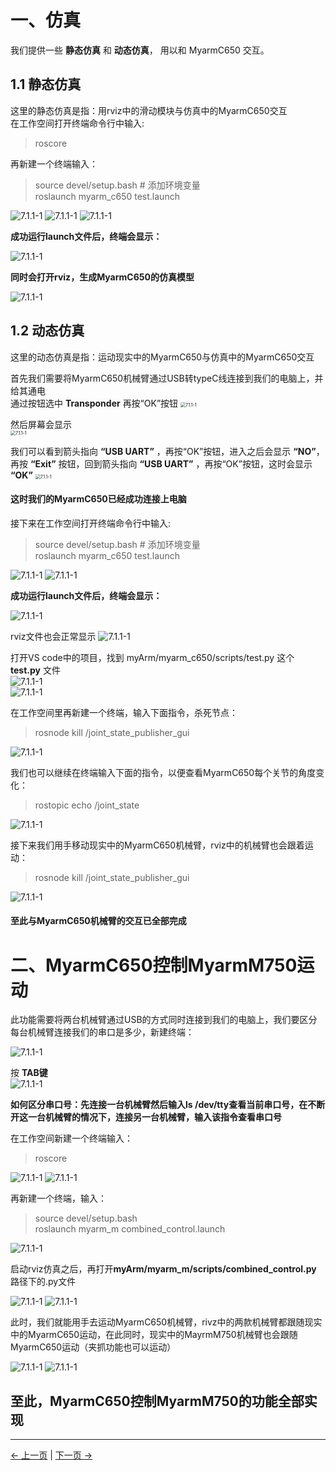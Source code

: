 # 一、仿真

我们提供一些 **静态仿真** 和 **动态仿真**， 用以和 MyarmC650 交互。  


## 1.1 静态仿真
这里的静态仿真是指：用rviz中的滑动模块与仿真中的MyarmC650交互  
在工作空间打开终端命令行中输入:  
> roscore  

再新建一个终端输入：  
> source devel/setup.bash # 添加环境变量  
> roslaunch myarm_c650 test.launch  


<img src="../../../resources/4-FunctionsAndApplications/6-SDKDevelopment/5.2 -DevelopmentAndUseBasedOnROS1/1_download/launch1.jpg" alt="7.1.1-1" style="zoom:100%;" />   

<img src="../../../resources/4-FunctionsAndApplications/6-SDKDevelopment/5.2 -DevelopmentAndUseBasedOnROS1/1_download/roscore.jpg" alt="7.1.1-1" style="zoom:100%;" />   

<img src="../../../resources/4-FunctionsAndApplications/6-SDKDevelopment/5.2 -DevelopmentAndUseBasedOnROS1/1_download/launch2.jpg" alt="7.1.1-1" style="zoom:100%;" />   

**成功运行launch文件后，终端会显示：**

<img src="../../../resources/4-FunctionsAndApplications/6-SDKDevelopment/5.2 -DevelopmentAndUseBasedOnROS1/1_download/launch3.jpg" alt="7.1.1-1" style="zoom:100%;" />    

**同时会打开rviz，生成MyarmC650的仿真模型**

<img src="../../../resources/4-FunctionsAndApplications/6-SDKDevelopment/5.2 -DevelopmentAndUseBasedOnROS1/1_download/launch4.jpg" alt="7.1.1-1" style="zoom:100%;" />  


## 1.2 动态仿真
这里的动态仿真是指：运动现实中的MyarmC650与仿真中的MyarmC650交互  

首先我们需要将MyarmC650机械臂通过USB转typeC线连接到我们的电脑上，并给其通电  
通过按钮选中 **Transponder** 再按“OK”按钮
<img src="../../../resources/4-FunctionsAndApplications/6-SDKDevelopment/5.2 -DevelopmentAndUseBasedOnROS1/1_download/Myarm1.jpg" alt="7.1.1-1" style="zoom:50%;" />  

然后屏幕会显示  
<img src="../../../resources/4-FunctionsAndApplications/6-SDKDevelopment/5.2 -DevelopmentAndUseBasedOnROS1/1_download/Myarm2.jpg" alt="7.1.1-1" style="zoom:50%;" />  

我们可以看到箭头指向 **“USB UART”** ，再按“OK”按钮，进入之后会显示 **“NO”**，再按 **“Exit”** 按钮，回到箭头指向 **“USB UART”** ，再按“OK”按钮，这时会显示 **“OK”**
<img src="../../../resources/4-FunctionsAndApplications/6-SDKDevelopment/5.2 -DevelopmentAndUseBasedOnROS1/1_download/Myarm3.jpg" alt="7.1.1-1" style="zoom:50%;" />  

#### 这时我们的MyarmC650已经成功连接上电脑


接下来在工作空间打开终端命令行中输入:  
> source devel/setup.bash # 添加环境变量  
> roslaunch myarm_c650 test.launch  


<img src="../../../resources/4-FunctionsAndApplications/6-SDKDevelopment/5.2 -DevelopmentAndUseBasedOnROS1/1_download/launch1.jpg" alt="7.1.1-1" style="zoom:100%;" />   

<img src="../../../resources/4-FunctionsAndApplications/6-SDKDevelopment/5.2 -DevelopmentAndUseBasedOnROS1/1_download/launch2.jpg" alt="7.1.1-1" style="zoom:100%;" />   

**成功运行launch文件后，终端会显示：**

<img src="../../../resources/4-FunctionsAndApplications/6-SDKDevelopment/5.2 -DevelopmentAndUseBasedOnROS1/1_download/launch3.jpg" alt="7.1.1-1" style="zoom:100%;" />    

rviz文件也会正常显示
<img src="../../../resources/4-FunctionsAndApplications/6-SDKDevelopment/5.2 -DevelopmentAndUseBasedOnROS1/1_download/launch5.jpg" alt="7.1.1-1" style="zoom:100%;" />  


打开VS code中的项目，找到  myArm/myarm_c650/scripts/test.py 这个 **test.py** 文件  
<img src="../../../resources/4-FunctionsAndApplications/6-SDKDevelopment/5.2 -DevelopmentAndUseBasedOnROS1/1_download/runpython1.jpg" alt="7.1.1-1" style="zoom:100%;" />  
<img src="../../../resources/4-FunctionsAndApplications/6-SDKDevelopment/5.2 -DevelopmentAndUseBasedOnROS1/1_download/runpython2.jpg" alt="7.1.1-1" style="zoom:100%;" />  

在工作空间里再新建一个终端，输入下面指令，杀死节点：  
> rosnode kill /joint_state_publisher_gui   
<img src="../../../resources/4-FunctionsAndApplications/6-SDKDevelopment/5.2 -DevelopmentAndUseBasedOnROS1/1_download/kill1.jpg" alt="7.1.1-1" style="zoom:100%;" />    

我们也可以继续在终端输入下面的指令，以便查看MyarmC650每个关节的角度变化：  
> rostopic echo /joint_state  

<img src="../../../resources/4-FunctionsAndApplications/6-SDKDevelopment/5.2 -DevelopmentAndUseBasedOnROS1/1_download/topic1.jpg" alt="7.1.1-1" style="zoom:100%;" />    

接下来我们用手移动现实中的MyarmC650机械臂，rviz中的机械臂也会跟着运动：  
> rosnode kill /joint_state_publisher_gui   
<img src="../../../resources/4-FunctionsAndApplications/6-SDKDevelopment/5.2 -DevelopmentAndUseBasedOnROS1/1_download/launch6.jpg" alt="7.1.1-1" style="zoom:100%;" />    

#### 至此与MyarmC650机械臂的交互已全部完成

# 二、MyarmC650控制MyarmM750运动
此功能需要将两台机械臂通过USB的方式同时连接到我们的电脑上，我们要区分每台机械臂连接我们的串口是多少，新建终端：  

<img src="../../../resources/4-FunctionsAndApplications/6-SDKDevelopment/5.2 -DevelopmentAndUseBasedOnROS1/1_download/tty.jpg" alt="7.1.1-1" style="zoom:100%;" />    

按 **TAB键**  
<img src="../../../resources/4-FunctionsAndApplications/6-SDKDevelopment/5.2 -DevelopmentAndUseBasedOnROS1/1_download/tty1.jpg" alt="7.1.1-1" style="zoom:100%;" />    

**如何区分串口号：先连接一台机械臂然后输入ls /dev/tty查看当前串口号，在不断开这一台机械臂的情况下，连接另一台机械臂，输入该指令查看串口号**  

在工作空间新建一个终端输入：  
> roscore  

<img src="../../../resources/4-FunctionsAndApplications/6-SDKDevelopment/5.2 -DevelopmentAndUseBasedOnROS1/1_download/launch1.jpg" alt="7.1.1-1" style="zoom:100%;" />   
<img src="../../../resources/4-FunctionsAndApplications/6-SDKDevelopment/5.2 -DevelopmentAndUseBasedOnROS1/1_download/roscore.jpg" alt="7.1.1-1" style="zoom:100%;" />   

再新建一个终端，输入：  
> source devel/setup.bash  
> roslaunch myarm_m combined_control.launch  

<img src="../../../resources/4-FunctionsAndApplications/6-SDKDevelopment/5.2 -DevelopmentAndUseBasedOnROS1/1_download/combinedlaunch.jpg" alt="7.1.1-1" style="zoom:100%;" />   

启动rviz仿真之后，再打开**myArm/myarm_m/scripts/combined_control.py** 路径下的.py文件   

<img src="../../../resources/4-FunctionsAndApplications/6-SDKDevelopment/5.2 -DevelopmentAndUseBasedOnROS1/1_download/combinedrunpython.jpg" alt="7.1.1-1" style="zoom:100%;" />   

<img src="../../../resources/4-FunctionsAndApplications/6-SDKDevelopment/5.2 -DevelopmentAndUseBasedOnROS1/1_download/combinedrunpython1.jpg" alt="7.1.1-1" style="zoom:100%;" />    

此时，我们就能用手去运动MyarmC650机械臂，rivz中的两款机械臂都跟随现实中的MyarmC650运动，在此同时，现实中的MayrmM750机械臂也会跟随MyarmC650运动（夹抓功能也可以运动）  

<img src="../../../resources/4-FunctionsAndApplications/6-SDKDevelopment/5.2 -DevelopmentAndUseBasedOnROS1/1_download/combinedlaunch1.jpg" alt="7.1.1-1" style="zoom:100%;" />    

<img src="../../../resources/4-FunctionsAndApplications/6-SDKDevelopment/5.2 -DevelopmentAndUseBasedOnROS1/1_download/combinedlaunch2.jpg" alt="7.1.1-1" style="zoom:100%;" />    

## 至此，MyarmC650控制MyarmM750的功能全部实现

---

[← 上一页](1_download.md) | [下一页 →](3_ROScode.md)